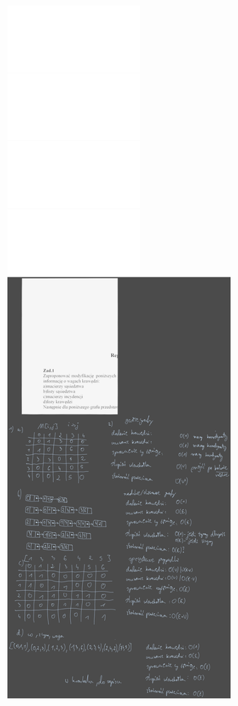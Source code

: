 ![](/Notatki/Semestr%204/Algorytmy%20i%20złożoność%20obliczeniowa/Ćwiczenia/Ćwiczenie%207/azo_cw_dijkstra_bf.pdf)
![](/Notatki/Semestr%204/Algorytmy%20i%20złożoność%20obliczeniowa/Ćwiczenia/Ćwiczenie%207/azo_cw_rep_grafu.pdf)
![](/Notatki/Semestr%204/Algorytmy%20i%20złożoność%20obliczeniowa/Ćwiczenia/Ćwiczenie%207/cwmat_07_shortpath.pdf)
![](/Notatki/Semestr%204/Algorytmy%20i%20złożoność%20obliczeniowa/Ćwiczenia/Ćwiczenie%207/cwmat_08_mst.pdf)
![](/Notatki/Semestr%204/Algorytmy%20i%20złożoność%20obliczeniowa/Ćwiczenia/Ćwiczenie%207/Drawing%202024-04-25%2008.23.59.excalidraw.svg)